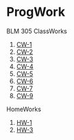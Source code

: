 # ProgWork

BLM 305
ClassWorks
1. [CW-1](https://hamzacakmak.github.io/JSExercises/CW1/CW1.html)
2. [CW-2](https://hamzacakmak.github.io/JSExercises/CW2/CW2.html)
3. [CW-3](https://hamzacakmak.github.io/JSExercises/CW3/index.html)
4. [CW-4](https://hamzacakmak.github.io/JSExercises/CW4/CW4.html)
5. [CW-5](https://hamzacakmak.github.io/JSExercises/CW5/CW5.html)
6. [CW-6](https://hamzacakmak.github.io/JSExercises/CW6/CW6.html)
7. [CW-7](https://hamzacakmak.github.io/JSExercises/CW7/index.html)
8. [CW-9](https://hamzacakmak.github.io/JSExercises/CW9/CW9.html)

HomeWorks
1. [HW-1](https://hamzacakmak.github.io/ProgWork/HW1.html)
2. [HW-3](https://hamzacakmak.github.io/ProgWork/HW3/index.html)
